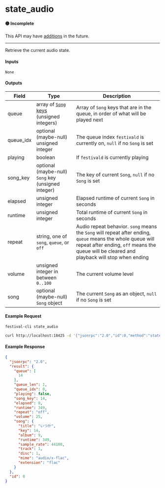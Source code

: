 # state_audio

#### 🟡 Incomplete
This API may have [additions](/api-stability/marker.md) in the future.

---

Retrieve the current audio state.

#### Inputs

`None`

#### Outputs

| Field     | Type                                                | Description |
|-----------|-----------------------------------------------------|-------------|
| queue     | array of [`Song`](/common-objects/song.md) [keys](/common-objects/key.md) (unsigned integers)            | Array of `Song` keys that are in the queue, in order of what will be played next
| queue_idx | optional (maybe-null) unsigned integer              | The queue index `festivald` is currently on, `null` if no `Song` is set
| playing   | boolean                                             | If `festivald` is currently playing
| song_key  | optional (maybe-null) `Song` key (unsigned integer) | The key of current `Song`, `null` if no `Song` is set
| elapsed   | unsigned integer                                    | Elapsed runtime of current `Song` in seconds
| runtime   | unsigned integer                                    | Total runtime of current `Song` in seconds
| repeat    | string, one of `song`, `queue`, or `off`            | Audio repeat behavior. `song` means the `Song` will repeat after ending, `queue` means the whole queue will repeat after ending, `off` means the queue will be cleared and playback will stop when ending
| volume    | unsigned integer in between `0..100`                | The current volume level
| song      | optional (maybe-null) `Song` object                 | The current `Song` as an object, `null` if no `Song` is set

#### Example Request
```bash
festival-cli state_audio
```
```bash
curl http://localhost:18425 -d '{"jsonrpc":"2.0","id":0,"method":"state_audio"}'
```

#### Example Response
```json
{
  "jsonrpc": "2.0",
  "result": {
    "queue": [
      14
    ],
    "queue_len": 1,
    "queue_idx": 0,
    "playing": false,
    "song_key": 14,
    "elapsed": 0,
    "runtime": 349,
    "repeat": "off",
    "volume": 25,
    "song": {
      "title": "いつか",
      "key": 14,
      "album": 9,
      "runtime": 349,
      "sample_rate": 44100,
      "track": 1,
      "disc": 1,
      "mime": "audio/x-flac",
      "extension": "flac"
    }
  },
  "id": 0
}
```
